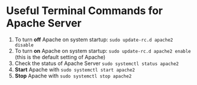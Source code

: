 # Useful Terminal Commands for Apache Server

1. To turn **off** Apache on system startup: `sudo update-rc.d apache2 disable`
2. To turn **on** Apache on system startup: `sudo update-rc.d apache2 enable` (this is the default setting of Apache)
3. Check the status of Apache Server `sudo systemctl status apache2`
4. **Start** Apache with `sudo systemctl start apache2`
5. **Stop** Apache with `sudo systemctl stop apache2`
